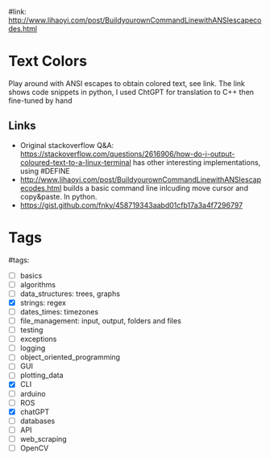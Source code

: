#link: http://www.lihaoyi.com/post/BuildyourownCommandLinewithANSIescapecodes.html

# Text Colors
Play around with ANSI escapes to obtain colored text, see link.
The link shows code snippets in python, I used ChtGPT for translation to C++ then fine-tuned by hand
## Links
* Original stackoverflow Q&A: https://stackoverflow.com/questions/2616906/how-do-i-output-coloured-text-to-a-linux-terminal has other interesting implementations, using #DEFINE
* http://www.lihaoyi.com/post/BuildyourownCommandLinewithANSIescapecodes.html builds a basic command line inlcuding move cursor and copy&paste. In python.
* https://gist.github.com/fnky/458719343aabd01cfb17a3a4f7296797

# Tags
#tags: 

- [ ] basics
- [ ] algorithms
- [ ] data_structures: trees, graphs
- [x] strings: regex
- [ ] dates_times: timezones
- [ ] file_management: input, output, folders and files
- [ ] testing
- [ ] exceptions
- [ ] logging
- [ ] object_oriented_programming
- [ ] GUI
- [ ] plotting_data
- [x] CLI
- [ ] arduino
- [ ] ROS
- [x] chatGPT
- [ ] databases
- [ ] API
- [ ] web_scraping
- [ ] OpenCV